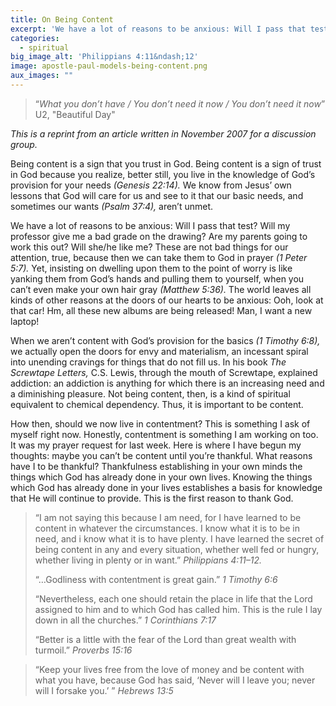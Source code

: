 ```yaml
---
title: On Being Content
excerpt: 'We have a lot of reasons to be anxious: Will I pass that test? Will my professor give me a bad grade on the drawing?'
categories:
  - spiritual
big_image_alt: 'Philippians 4:11&ndash;12'
image: apostle-paul-models-being-content.png
aux_images: ""
---
```

<blockquote>“<em>What you don’t have / You don’t need it now / You don’t need it now</em>”
U2, "Beautiful Day"</blockquote>
<em>This is a reprint from an article written in November 2007 for a discussion group.</em>

Being content is a sign that you trust in God. Being content is a sign of trust in God because you realize, better still, you live in the knowledge of God’s provision for your needs <em>(Genesis 22:14).</em> We know from Jesus’ own lessons that God will care for us and see to it that our basic needs, and sometimes our wants <em>(Psalm 37:4),</em> aren’t unmet.

We have a lot of reasons to be anxious: Will I pass that test? Will my professor give me a bad grade on the drawing? Are my parents going to work this out? Will she/he like me? These are not bad things for our attention, true, because then we can take them to God in prayer <em>(1 Peter 5:7).</em> Yet, insisting on dwelling upon them to the point of worry is like yanking them from God’s hands and pulling them to yourself, when you can’t even make your own hair gray <em>(Matthew 5:36).</em> The world leaves all kinds of other reasons at the doors of our hearts to be anxious: Ooh, look at that car! Hm, all these new albums are being released! Man, I want a new laptop!

When we aren’t content with God’s provision for the basics <em>(1 Timothy 6:8),</em> we actually open the doors for envy and materialism, an incessant spiral into unending cravings for things that do not fill us. In his book <em>The Screwtape Letters,</em> C.S. Lewis, through the mouth of Screwtape, explained addiction: an addiction is anything for which there is an increasing need and a diminishing pleasure. Not being content, then, is a kind of spiritual equivalent to chemical dependency. Thus, it is important to be content.

How then, should we now live in contentment? This is something I ask of myself right now. Honestly, contentment is something I am working on too. It was my prayer request for last week. Here is where I have begun my thoughts: maybe you can’t be content until you’re thankful. What reasons have I to be thankful? Thankfulness establishing in your own minds the things which God has already done in your own lives. Knowing the things which God has already done in your lives establishes a basis for knowledge that He will continue to provide. This is the first reason to thank God.

<blockquote>“I am not saying this because I am need, for I have learned to be content in whatever the circumstances. I know what it is to be in need, and i know what it is to have plenty. I have learned the secret of being content in any and every situation, whether well fed or hungry, whether living in plenty or in want.” <em>Philippians 4:11–12.</em>

“…Godliness with contentment is great gain.” <em>1 Timothy 6:6</em>

“Nevertheless, each one should retain the place in life that the Lord assigned to him and to which God has called him. This is the rule I lay down in all the churches.” <em>1 Corinthians 7:17</em>

“Better is a little with the fear of the Lord than great wealth with turmoil.” <em>Proverbs 15:16</em></blockquote>
<blockquote>“Keep your lives free from the love of money and be content with what you have, because God has said, ‘Never will I leave you; never will I forsake you.’ ” <em>Hebrews 13:5</em></blockquote>